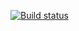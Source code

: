 [![Build status](https://ci.appveyor.com/api/projects/status/000anw87tkhbmy2w?svg=true)](https://ci.appveyor.com/project/ivan89898/page)
